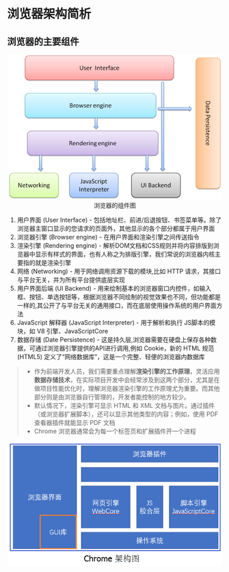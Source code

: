# 浏览器架构简析

## 浏览器的主要组件

<div align=center>
<img src="./images/浏览器架构.png"><br/>浏览器的组件图
</div>

1. 用户界面 (User Interface) - 包括地址栏、前进/后退按钮、书签菜单等。除了浏览器主窗口显示的您请求的页面外，其他显示的各个部分都属于用户界面
2. 浏览器引擎 (Browser engine) - 在用户界面和渲染引擎之间传送指令
3. 渲染引擎 (Rendering engine) - 解析DOM文档和CSS规则并将内容排版到浏览器中显示有样式的界面，也有人称之为排版引擎，我们常说的浏览器内核主要指的就是渲染引擎
4. 网络 (Networking) - 用于网络调用资源下载的模块,比如 HTTP 请求，其接口与平台无关，并为所有平台提供底层实现
5. 用户界面后端 (UI Backend) - 用来绘制基本的浏览器窗口内控件，如输入框、按钮、单选按钮等，根据浏览器不同绘制的视觉效果也不同，但功能都是一样的,其公开了与平台无关的通用接口，而在底层使用操作系统的用户界面方法
6. JavaScript 解释器 (JavaScript Interpreter) - 用于解析和执行 JS脚本的模块，如 V8 引擎、JavaScriptCore
7. 数据存储 (Date Persistence) - 这是持久层,浏览器需要在硬盘上保存各种数据，可通过浏览器引擎提供的API进行调用,例如 Cookie，新的 HTML 规范 (HTML5) 定义了“网络数据库”，这是一个完整、轻便的浏览器内数据库

> * 作为前端开发人员，我们需要重点理解**渲染引擎的工作原理**，灵活应用**数据存储技术**，在实际项目开发中会经常涉及到这两个部分，尤其是在做项目性能优化时，理解浏览器渲染引擎的工作原理尤为重要。而其他部分则是由浏览器自行管理的，开发者能控制的地方较少。
> * 默认情况下，渲染引擎可显示 HTML 和 XML 文档与图片。通过插件（或浏览器扩展脚本），还可以显示其他类型的内容；例如，使用 PDF 查看器插件就能显示 PDF 文档
> * Chrome 浏览器通常会为每一个标签页和扩展插件开一个进程

<div align=center>
<img src="./images/chrome架构图.png">
